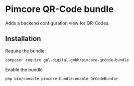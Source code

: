 # Pimcore QR-Code bundle

Adds a backend configuration view for QR-Codes.

## Installation

Require the bundle

```bash
composer require gal-digital-gmbh/pimcore-qrcode-bundle
```

Enable the bundle

```bash
php bin/console pimcore:bundle:enable QrCodeBundle
```
